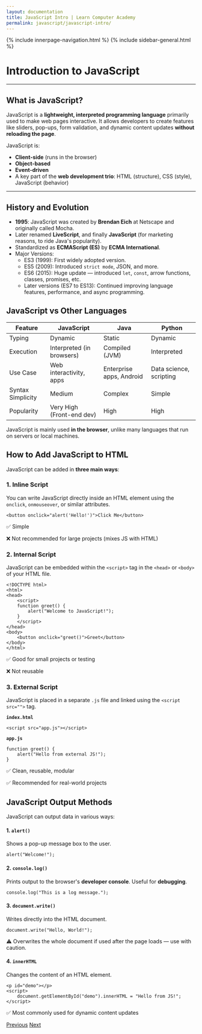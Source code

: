 ```yaml
---
layout: documentation
title: JavaScript Intro | Learn Computer Academy
permalink: javascript/javascript-intro/
---
```

<div class="loader">
{% include innerpage-navigation.html %}
{% include sidebar-general.html %}
            <div class="page-content">
                <div class="content-wrapper">
                    <div class="row">
                        <div class="col-md-9 content">
                            <!-- Your content goes started here -->
                            <div class="doc-content">
                                <h1>Introduction to JavaScript</h1>
                                <hr>
                                <h2>What is JavaScript?</h2>
                                <p>JavaScript is a <strong>lightweight, interpreted programming language</strong> primarily used to make web pages interactive. It allows developers to create features like sliders, pop-ups, form validation, and dynamic content updates <strong>without reloading the page</strong>.</p>
                                <p>JavaScript is:</p>
                                <ul>
                                    <li><strong>Client-side</strong> (runs in the browser)</li>
                                    <li><strong>Object-based</strong></li>
                                    <li><strong>Event-driven</strong></li>
                                    <li>A key part of the <strong>web development trio</strong>: HTML (structure), CSS (style), JavaScript (behavior)</li>
                                </ul>
                                <hr>
                                <h2>History and Evolution</h2>
                                <ul>
                                    <li><strong>1995</strong>: JavaScript was created by <strong>Brendan Eich</strong> at Netscape and originally called Mocha.</li>
                                    <li>Later renamed <strong>LiveScript</strong>, and finally <strong>JavaScript</strong> (for marketing reasons, to ride Java's popularity).</li>
                                    <li>Standardized as <strong>ECMAScript (ES)</strong> by <strong>ECMA International</strong>.</li>
                                    <li>Major Versions:
                                        <ul>
                                            <li>ES3 (1999): First widely adopted version.</li>
                                            <li>ES5 (2009): Introduced <code>strict mode</code>, JSON, and more.</li>
                                            <li>ES6 (2015): Huge update — introduced <code>let</code>, <code>const</code>, arrow functions, classes, promises, etc.</li>
                                            <li>Later versions (ES7 to ES13): Continued improving language features, performance, and async programming.</li>
                                        </ul>
                                    </li>
                                </ul>
                                <h2>JavaScript vs Other Languages</h2>
                                <table class="table table-striped table-bordered">
                                    <thead class="thead-shades">
                                        <tr>
                                            <th scope="col">Feature</th>
                                            <th scope="col">JavaScript</th>
                                            <th scope="col">Java</th>
                                            <th scope="col">Python</th>
                                        </tr>
                                    </thead>
                                    <tbody>
                                        <tr>
                                            <td scope="row">Typing</td>
                                            <td>Dynamic</td>
                                            <td>Static</td>
                                            <td>Dynamic</td>
                                        </tr>
                                        <tr>
                                            <td scope="row">Execution</td>
                                            <td>Interpreted (in browsers)</td>
                                            <td>Compiled (JVM)</td>
                                            <td>Interpreted</td>
                                        </tr>  
                                        <tr>
                                            <td scope="row">Use Case</td>
                                            <td>Web interactivity, apps</td>
                                            <td>Enterprise apps, Android</td>
                                            <td>Data science, scripting</td>
                                        </tr>                                          
                                        <tr>
                                            <td scope="row">Syntax Simplicity</td>
                                            <td>Medium</td>
                                            <td>Complex</td>
                                            <td>Simple</td>
                                        </tr>                                         
                                        <tr>
                                            <td scope="row">Popularity</td>
                                            <td>Very High (Front-end dev)</td>
                                            <td>High</td>
                                            <td>High</td>
                                        </tr>                                        
                                    </tbody>
                                </table>
                                <p>JavaScript is mainly used <strong>in the browser</strong>, unlike many languages that run on servers or local machines.</p>
                                <h2>How to Add JavaScript to HTML</h2>
                                <p>JavaScript can be added in <strong>three main ways</strong>:</p>
                                <h3>1. Inline Script</h3>
                                <p>You can write JavaScript directly inside an HTML element using the <code>onclick</code>, <code>onmouseover</code>, or similar attributes.</p>
                                <pre class="snippet"><code class="html">&lt;button onclick="alert('Hello!')">Click Me&lt;/button></code></pre>
                                <p>✅ Simple</p>
                                <p>❌ Not recommended for large projects (mixes JS with HTML)</p>
                                <h3>2. Internal Script</h3>
                                <p>JavaScript can be embedded within the <code>&lt;script&gt;</code> tag in the <code>&lt;head&gt;</code> or <code>&lt;body&gt;</code> of your HTML file.</p>
                                <pre class="snippet"><code class="html">&lt;!DOCTYPE html>
&lt;html>
&lt;head>
    &lt;script>
    function greet() {
        alert("Welcome to JavaScript!");
    }
    &lt;/script>
&lt;/head>
&lt;body>
    &lt;button onclick="greet()">Greet&lt;/button>
&lt;/body>
&lt;/html>
</code></pre>
                                <p>✅ Good for small projects or testing</p>
                                <p>❌ Not reusable</p>
                                <h3>3. External Script</h3>
                                <p>JavaScript is placed in a separate <code>.js</code> file and linked using the <code>&lt;script src=""></code> tag.</p>      
                                <code><strong>index.html</strong></code>
                                <pre class="snippet"><code class="html">&lt;script src="app.js">&lt;/script></code></pre>
                                <code><strong>app.js</strong></code>
                                <pre class="snippet"><code class="js">function greet() {
    alert("Hello from external JS!");
}</code></pre>
                                <p>✅ Clean, reusable, modular</p>
                                <p>✅ Recommended for real-world projects</p>
                                <h2>JavaScript Output Methods</h2>
                                <p>JavaScript can output data in various ways:</p>
                                <h4>1. <code>alert()</code></h4>
                                <p>Shows a pop-up message box to the user.</p>
                                <pre class="snippet"><code class="js">alert("Welcome!");</code></pre>
                                <h4>2. <code>console.log()</code></h4>
                                <p>Prints output to the browser's <strong>developer console</strong>. Useful for <strong>debugging</strong>.</p>
                                <pre class="snippet"><code class="js">console.log("This is a log message.");</code></pre>
                                <h4>3. <code>document.write()</code></h4>
                                <p>Writes directly into the HTML document.</p>
                                <pre class="snippet"><code class="js">document.write("Hello, World!");</code></pre>
                                <p>⚠️ Overwrites the whole document if used after the page loads — use with caution.</p>
                                <h4>4. <code>innerHTML</code></h4>
                                <p>Changes the content of an HTML element.</p>
                                <pre class="snippet"><code class="html">&lt;p id="demo">&lt;/p>
&lt;script>
    document.getElementById("demo").innerHTML = "Hello from JS!";
&lt;/script></code></pre>
                                <p>✅ Most commonly used for dynamic content updates</p>
                            <!-- /.Your content goes ends here -->
                            <div class="footer-btn d-flex justify-content-between">
                                <a href="js-syllabus" class="btn"><i class="fas fa-arrow-circle-left"></i>Previous</a>
                                <a href="html-basic" class="btn">Next<i class="fas fa-arrow-circle-right"></i></a>
                            </div>
                            <!-- /.End of footer button -->
                        </div>
                        <!-- Right Sidebar Start-->
                        <?php include './includes/right-sidebar-innerpage.php'; ?>
                        <!-- Right-Sidebar End -->
                    </div>
                </div>



